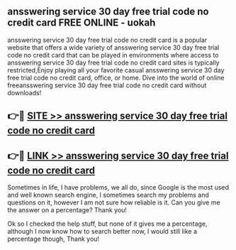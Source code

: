 ## ansswering service 30 day free trial code no credit card FREE ONLINE - uokah

ansswering service 30 day free trial code no credit card is a popular website that offers a wide variety of ansswering service 30 day free trial code no credit card that can be played in environments where access to ansswering service 30 day free trial code no credit card sites is typically restricted,Enjoy playing all your favorite casual ansswering service 30 day free trial code no credit card, office, or home. Dive into the world of online freeansswering service 30 day free trial code no credit card without downloads!

## 👉🔴 [SITE >> ansswering service 30 day free trial code no credit card](http://news.freeplayer.one?title=ansswering_service_30_day_free_trial_code_no_credit_card&ref=FRRE)

## 👉🔴 [LINK >> ansswering service 30 day free trial code no credit card](http://news.freeplayer.one?title=ansswering_service_30_day_free_trial_code_no_credit_card&ref=FREE)

Sometimes in life, I have problems, we all do, since Google is the most used and well known search engine, I sometimes search my problems and questions on it, however I am not sure how reliable is it. Can you give me the answer on a percentage? Thank you!

Ok so I checked the help stuff, but none of it gives me a percentage, although I now know how to search better now, I would still like a percentage though, Thank you!
